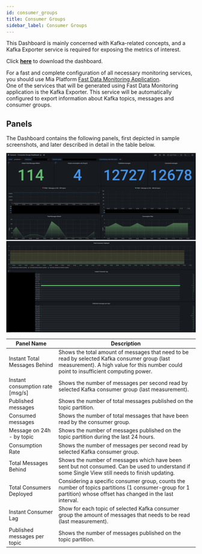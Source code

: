 ```yaml
---
id: consumer_groups
title: Consumer Groups
sidebar_label: Consumer Groups
---
```


This Dashboard is mainly concerned with Kafka-related concepts, and a Kafka Exporter service is required for exposing the metrics of interest.

Click <a download target="_blank" href="/docs_files_to_download/consumer-groups.json">**here**</a> to download the dashboard.

For a fast and complete configuration of all necessary monitoring services, you should use Mia Platform [Fast Data Monitoring Application](/fast_data/monitoring/overview.md#fast-data-monitoring-application).  
One of the services that will be generated using Fast Data Monitoring application is the Kafka Exporter. This service will be automatically configured to export information about Kafka topics, messages and consumer groups.

## Panels

The Dashboard contains the following panels, first depicted in sample screenshots, and later described in detail in the table below.

![consumer groups dashboard - part 1](../../img/dashboards/consumer_groups_1.png)
![consumer groups dashboard - part 2](../../img/dashboards/consumer_groups_2.png)

| Panel Name                        | Description                                                                                                                                                                             |
|---------------------------------- |---------------------------------------------------------------------------------------------------------------------------------------------------------------------------------------- |
| Instant Total Messages Behind     | Shows the total amount of messages that need to be read by selected Kafka consumer group (last measurement). A high value for this number could point to insufficient computing power.  |
| Instant consumption rate [msg/s]  | Shows the number of messages per second read by selected Kafka consumer group (last measurement).                                                                                       |
| Published messages                | Shows the number of total messages published on the topic partition.                                                                                                                    |
| Consumed messages                 | Shows the number of total messages that have been read by the consumer group.                                                                                                           |
| Message on 24h - by topic         | Shows the number of messages published on the topic partition during the last 24 hours.                                                                                                 |
| Consumption Rate                  | Shows the number of messages per second read by selected Kafka consumer group.                                                                                                          |
| Total Messages Behind             | Shows the number of messages which have been sent but not consumed. Can be used to understand if some Single View still needs to finish updating.                                       |
| Total Consumers Deployed          | Considering a specific consumer group, counts the number of topics partitions (1 consumer-group for 1 partition) whose offset has changed in the last interval.                         |
| Instant Consumer Lag              | Show for each topic of selected Kafka consumer group the amount of messages that needs to be read (last measurement).                                                                   |
| Published messages per topic      | Shows the number of messages published on the topic partition.

